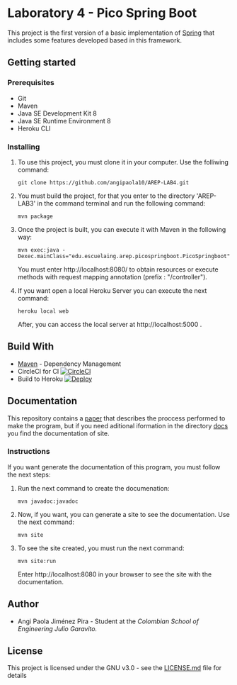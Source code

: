 # Laboratory 4 - Pico Spring Boot

This project is the first version of a basic implementation of [Spring](https://spring.io/) that includes some features developed based in this framework.

## Getting started
### Prerequisites
* Git
* Maven
* Java SE Development Kit 8
* Java SE Runtime Environment 8
* Heroku CLI

### Installing
1. To use this project, you must clone it in your computer. Use the folliwing command:

       git clone https://github.com/angipaola10/AREP-LAB4.git

2. You must build the project, for that you enter to the directory 'AREP-LAB3' in the command terminal and run the following command:

       mvn package

3.  Once the project is built, you can execute it with Maven in the following way:

        mvn exec:java -Dexec.mainClass="edu.escuelaing.arep.picospringboot.PicoSpringboot"
        
    You must enter http://localhost:8080/ to obtain resources or execute methods with request mapping annotation (prefix : "/controller").
    
4. If you want open a local Heroku Server you can execute the next command:

       heroku local web
       
    After, you can access the local server at http://localhost:5000 .

## Build With
* [Maven](https://maven.apache.org/) - Dependency Management
* CircleCI for CI
  [![CircleCI](https://circleci.com/gh/angipaola10/AREP-LAB4.svg?style=svg)](https://circleci.com/gh/angipaola10/AREP-LAB4)
* Build to Heroku
    [![Deploy](https://www.herokucdn.com/deploy/button.svg)]()

## Documentation
This repository contains a [paper](/Document.pdf) that describes the proccess performed to make the program, but if you need aditional iformation in the directory [docs](/docs) you find the documentation of site. 

### Instructions 
If you want generate the documentation of this program, you must follow the next steps:
1. Run the next command to create the documenation:

       mvn javadoc:javadoc
       
2. Now, if you want, you can generate a site to see the documentation. Use the next command: 

       mvn site
       
3. To see the site created, you must run the next command:

       mvn site:run
       
    Enter http://localhost:8080 in your browser to see the site with the documentation.

## Author
* Angi Paola Jiménez Pira - Student at the *Colombian School of Engineering Julio Garavito.*

## License
This project is licensed under the GNU v3.0 - see the [LICENSE.md](LICENSE.md) file for details

    
